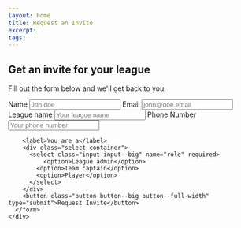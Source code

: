 ```yaml
---
layout: home
title: Request an Invite
excerpt:
tags:
---
```


<section class="page-section page-section--try-it-now">
  <div class="row">
    <div class="block block--6 block--centered">
      <h2 class="page-section__title text-center">Get an invite for your league</h2>
      <p class="page-section__text text-center">Fill out the form below and we'll get back to you.</p>
      <form id="league-request" data-success="Request sent!" data-error="Something wrong happened!">
        <label>Name</label>
        <input name="name" class="input--big" type="text" placeholder="Jon doe" required />
        <label>Email</label>
        <input name="email" class="input--big" type="email" placeholder="john@doe.email" required />
        <label>League name</label>
        <input name="leauge_name" class="input--big" type="text" placeholder="Your league name" required />
        <label>Phone Number</label>
        <input name="phone" class="input--big" type="tel" placeholder="Your phone number" />
        <input type="hidden" name="_subject" value="New League Invite Request!" />
        <input type="hidden" name="_next" value="/" />

        <label>You are a</label>
        <div class="select-container">
          <select class="input input--big" name="role" required>
              <option>League admin</option>
            <option>Team captain</option>
            <option>Player</option>
          </select>
        </div>
        <button class="button button--big button--full-width" type="submit">Request Invite</button>
      </form>
    </div>
  </div>
</section>